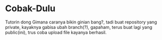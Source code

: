 # Cobak-Dulu
Tutorin dong
Gimana caranya bikin ginian bang?, tadi buat repository yang private, kayaknya gabisa ubah branch(?), gapaham, terus buat lagi yang public(ini), trus coba upload file kayanya berhasil.
